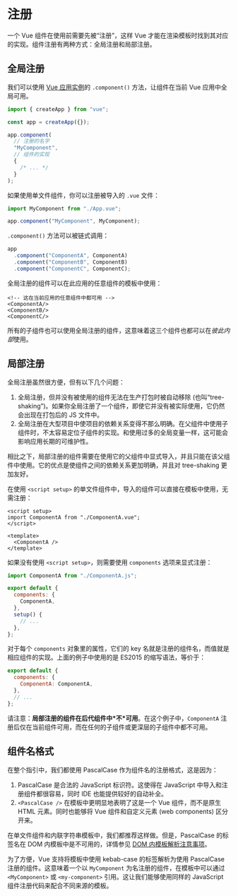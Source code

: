 # 注册

一个 Vue 组件在使用前需要先被“注册”，这样 Vue 才能在渲染模板时找到其对应的实现。组件注册有两种方式：全局注册和局部注册。

## 全局注册

我们可以使用 [Vue 应用实例](https://cn.vuejs.org/guide/essentials/application.html)的 `.component()` 方法，让组件在当前 Vue 应用中全局可用。

```js
import { createApp } from "vue";

const app = createApp({});

app.component(
  // 注册的名字
  "MyComponent",
  // 组件的实现
  {
    /* ... */
  }
);
```

如果使用单文件组件，你可以注册被导入的 `.vue` 文件：

```js
import MyComponent from "./App.vue";

app.component("MyComponent", MyComponent);
```

`.component()` 方法可以被链式调用：

```js
app
  .component("ComponentA", ComponentA)
  .component("ComponentB", ComponentB)
  .component("ComponentC", ComponentC);
```

全局注册的组件可以在此应用的任意组件的模板中使用：

```
<!-- 这在当前应用的任意组件中都可用 -->
<ComponentA/>
<ComponentB/>
<ComponentC/>
```

所有的子组件也可以使用全局注册的组件，这意味着这三个组件也都可以在*彼此内部*使用。

## 局部注册

全局注册虽然很方便，但有以下几个问题：

1. 全局注册，但并没有被使用的组件无法在生产打包时被自动移除 (也叫“tree-shaking”)。如果你全局注册了一个组件，即使它并没有被实际使用，它仍然会出现在打包后的 JS 文件中。
2. 全局注册在大型项目中使项目的依赖关系变得不那么明确。在父组件中使用子组件时，不太容易定位子组件的实现。和使用过多的全局变量一样，这可能会影响应用长期的可维护性。

相比之下，局部注册的组件需要在使用它的父组件中显式导入，并且只能在该父组件中使用。它的优点是使组件之间的依赖关系更加明确，并且对 tree-shaking 更加友好。

在使用 `<script setup>` 的单文件组件中，导入的组件可以直接在模板中使用，无需注册：

```vue
<script setup>
import ComponentA from "./ComponentA.vue";
</script>

<template>
  <ComponentA />
</template>
```

如果没有使用 `<script setup>`，则需要使用 `components` 选项来显式注册：

```js
import ComponentA from "./ComponentA.js";

export default {
  components: {
    ComponentA,
  },
  setup() {
    // ...
  },
};
```

对于每个 `components` 对象里的属性，它们的 key 名就是注册的组件名，而值就是相应组件的实现。上面的例子中使用的是 ES2015 的缩写语法，等价于：

```js
export default {
  components: {
    ComponentA: ComponentA,
  },
  // ...
};
```

请注意：**局部注册的组件在后代组件中\*不\*可用**。在这个例子中，`ComponentA` 注册后仅在当前组件可用，而在任何的子组件或更深层的子组件中都不可用。

## 组件名格式[](https://cn.vuejs.org/guide/components/registration.html#component-name-casing)

在整个指引中，我们都使用 PascalCase 作为组件名的注册格式，这是因为：

1. PascalCase 是合法的 JavaScript 标识符。这使得在 JavaScript 中导入和注册组件都很容易，同时 IDE 也能提供较好的自动补全。
2. `<PascalCase />` 在模板中更明显地表明了这是一个 Vue 组件，而不是原生 HTML 元素。同时也能够将 Vue 组件和自定义元素 (web components) 区分开来。

在单文件组件和内联字符串模板中，我们都推荐这样做。但是，PascalCase 的标签名在 DOM 内模板中是不可用的，详情参见 [DOM 内模板解析注意事项](https://cn.vuejs.org/guide/essentials/component-basics.html#in-dom-template-parsing-caveats)。

为了方便，Vue 支持将模板中使用 kebab-case 的标签解析为使用 PascalCase 注册的组件。这意味着一个以 `MyComponent` 为名注册的组件，在模板中可以通过 `<MyComponent>` 或 `<my-component>` 引用。这让我们能够使用同样的 JavaScript 组件注册代码来配合不同来源的模板。
